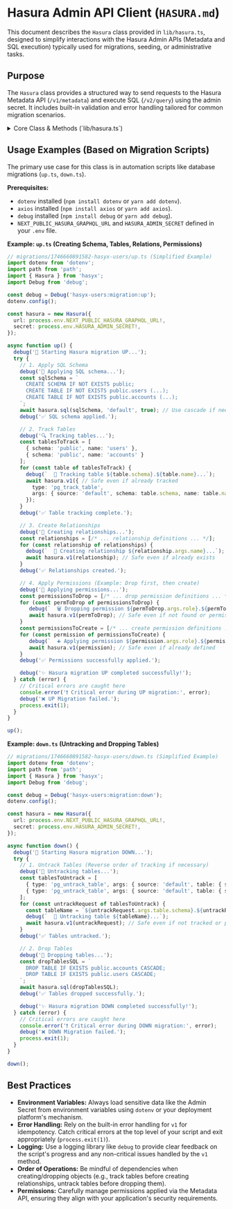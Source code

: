 # Hasura Admin API Client (`HASURA.md`)

This document describes the `Hasura` class provided in `lib/hasura.ts`, designed to simplify interactions with the Hasura Admin APIs (Metadata and SQL execution) typically used for migrations, seeding, or administrative tasks.

## Purpose

The `Hasura` class provides a structured way to send requests to the Hasura Metadata API (`/v1/metadata`) and execute SQL (`/v2/query`) using the admin secret. It includes built-in validation and error handling tailored for common migration scenarios.

<details>
<summary>Core Class & Methods (`lib/hasura.ts`)</summary>

```typescript
import { Hasura } from 'hasyx'; // Adjust path
import dotenv from 'dotenv';
import path from 'path';

// Load environment variables (e.g., from root .env)
dotenv.config(); 

const hasura = new Hasura({
  url: process.env.NEXT_PUBLIC_HASURA_GRAPHQL_URL!, // Required: Hasura GraphQL endpoint URL
  secret: process.env.HASURA_ADMIN_SECRET!      // Required: Hasura Admin Secret
});
```

### Constructor

*   `new Hasura(options: { url: string; secret: string })`: Creates an instance of the client.
    *   Requires `url` (Hasura GraphQL endpoint) and `secret` (Hasura Admin Secret).
    *   Throws an error immediately if `url` or `secret` is missing, preventing the script from proceeding without proper configuration.
    *   Initializes an internal `axios` client with the correct base URL and `X-Hasura-Admin-Secret` header.

### Properties

*   `client: AxiosInstance`: Provides direct read-only access to the configured `axios` instance if needed for custom requests.

### Methods

*   `async sql(sql: string, source: string = 'default', cascade: boolean = false): Promise<any>`:
    *   Executes raw SQL against the specified Hasura data source using the `/v2/query` endpoint.
    *   `sql`: The SQL string to execute.
    *   `source`: The name of the Hasura data source (defaults to `'default'`).
    *   `cascade`: Whether to cascade the operation (defaults to `false`).
    *   Returns the response data from the Hasura API.
    *   Throws an error if the SQL execution fails.

*   `async v1(request: { type: string; args: object }): Promise<any>`:
    *   Sends a request to the Hasura Metadata API (`/v1/metadata`).
    *   `request`: An object matching the Hasura metadata request format, containing `type` (e.g., `pg_track_table`, `pg_create_select_permission`) and `args` (the specific arguments for that type).
    *   Returns the response data from the Hasura API.
    *   **Special Error Handling:** This method includes logic to **catch and log** common errors that occur during idempotent operations (like trying to create something that already exists, or delete something that doesn't), preventing them from crashing the script. It specifically handles:
        *   `already exists`
        *   `already tracked`
        *   `already defined`
        *   `not found`
        *   `permission-denied` (specifically for `pg_drop_...` and `pg_untrack_...` operations, as Hasura might return this when the object is not found).
    *   Critical errors (syntax errors, invalid arguments, unexpected issues) will still be thrown.

</details>

## Usage Examples (Based on Migration Scripts)

The primary use case for this class is in automation scripts like database migrations (`up.ts`, `down.ts`).

**Prerequisites:**

*   `dotenv` installed (`npm install dotenv` or `yarn add dotenv`).
*   `axios` installed (`npm install axios` or `yarn add axios`).
*   `debug` installed (`npm install debug` or `yarn add debug`).
*   `NEXT_PUBLIC_HASURA_GRAPHQL_URL` and `HASURA_ADMIN_SECRET` defined in your `.env` file.

**Example: `up.ts` (Creating Schema, Tables, Relations, Permissions)**

```typescript
// migrations/1746660891582-hasyx-users/up.ts (Simplified Example)
import dotenv from 'dotenv';
import path from 'path';
import { Hasura } from 'hasyx';
import Debug from 'debug';

const debug = Debug('hasyx-users:migration:up');
dotenv.config();

const hasura = new Hasura({
  url: process.env.NEXT_PUBLIC_HASURA_GRAPHQL_URL!,
  secret: process.env.HASURA_ADMIN_SECRET!,
});

async function up() {
  debug('🚀 Starting Hasura migration UP...');
  try {
    // 1. Apply SQL Schema
    debug('🔧 Applying SQL schema...');
    const sqlSchema = `
      CREATE SCHEMA IF NOT EXISTS public;
      CREATE TABLE IF NOT EXISTS public.users (...);
      CREATE TABLE IF NOT EXISTS public.accounts (...);
    `;
    await hasura.sql(sqlSchema, 'default', true); // Use cascade if needed
    debug('✅ SQL schema applied.');

    // 2. Track Tables
    debug('🔍 Tracking tables...');
    const tablesToTrack = [
      { schema: 'public', name: 'users' },
      { schema: 'public', name: 'accounts' }
    ];
    for (const table of tablesToTrack) {
      debug(`  📝 Tracking table ${table.schema}.${table.name}...`);
      await hasura.v1({ // Safe even if already tracked
        type: 'pg_track_table',
        args: { source: 'default', schema: table.schema, name: table.name }
      });
    }
    debug('✅ Table tracking complete.');

    // 3. Create Relationships
    debug('🔗 Creating relationships...');
    const relationships = [/* ... relationship definitions ... */];
    for (const relationship of relationships) {
      debug(`  📝 Creating relationship ${relationship.args.name}...`);
      await hasura.v1(relationship); // Safe even if already exists
    }
    debug('✅ Relationships created.');

    // 4. Apply Permissions (Example: Drop first, then create)
    debug('🔧 Applying permissions...');
    const permissionsToDrop = [/* ... drop permission definitions ... */];
    for (const permToDrop of permissionsToDrop) {
       debug(`  🗑️ Dropping permission ${permToDrop.args.role}.${permToDrop.args.table.name}...`);
       await hasura.v1(permToDrop); // Safe even if not found or permission denied
    }
    const permissionsToCreate = [/* ... create permission definitions ... */];
    for (const permission of permissionsToCreate) {
       debug(`  ➕ Applying permission ${permission.args.role}.${permission.args.table.name}...`);
       await hasura.v1(permission); // Safe even if already defined
    }
    debug('✅ Permissions successfully applied.');

    debug('✨ Hasura migration UP completed successfully!');
  } catch (error) {
    // Critical errors are caught here
    console.error('❗ Critical error during UP migration:', error);
    debug('❌ UP Migration failed.');
    process.exit(1);
  }
}

up();
```

**Example: `down.ts` (Untracking and Dropping Tables)**

```typescript
// migrations/1746660891582-hasyx-users/down.ts (Simplified Example)
import dotenv from 'dotenv';
import path from 'path';
import { Hasura } from 'hasyx';
import Debug from 'debug';

const debug = Debug('hasyx-users:migration:down');
dotenv.config();

const hasura = new Hasura({
  url: process.env.NEXT_PUBLIC_HASURA_GRAPHQL_URL!,
  secret: process.env.HASURA_ADMIN_SECRET!,
});

async function down() {
  debug('🚀 Starting Hasura migration DOWN...');
  try {
    // 1. Untrack Tables (Reverse order of tracking if necessary)
    debug('🧹 Untracking tables...');
    const tablesToUntrack = [
      { type: 'pg_untrack_table', args: { source: 'default', table: { schema: 'public', name: 'accounts' }, cascade: true } },
      { type: 'pg_untrack_table', args: { source: 'default', table: { schema: 'public', name: 'users' }, cascade: true } }
    ];
    for (const untrackRequest of tablesToUntrack) {
      const tableName = `${untrackRequest.args.table.schema}.${untrackRequest.args.table.name}`;
      debug(`  📝 Untracking table ${tableName}...`);
      await hasura.v1(untrackRequest); // Safe even if not tracked or permission denied
    }
    debug('✅ Tables untracked.');

    // 2. Drop Tables
    debug('🧹 Dropping tables...');
    const dropTablesSQL = `
      DROP TABLE IF EXISTS public.accounts CASCADE;
      DROP TABLE IF EXISTS public.users CASCADE;
    `;
    await hasura.sql(dropTablesSQL);
    debug('✅ Tables dropped successfully.');

    debug('✨ Hasura migration DOWN completed successfully!');
  } catch (error) {
    // Critical errors are caught here
    console.error('❗ Critical error during DOWN migration:', error);
    debug('❌ DOWN Migration failed.');
    process.exit(1);
  }
}

down();
```

## Best Practices

*   **Environment Variables:** Always load sensitive data like the Admin Secret from environment variables using `dotenv` or your deployment platform's mechanism.
*   **Error Handling:** Rely on the built-in error handling for `v1` for idempotency. Catch critical errors at the top level of your script and exit appropriately (`process.exit(1)`).
*   **Logging:** Use a logging library like `debug` to provide clear feedback on the script's progress and any non-critical issues handled by the `v1` method.
*   **Order of Operations:** Be mindful of dependencies when creating/dropping objects (e.g., track tables before creating relationships, untrack tables before dropping them).
*   **Permissions:** Carefully manage permissions applied via the Metadata API, ensuring they align with your application's security requirements. 